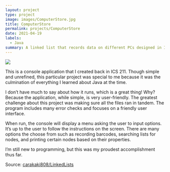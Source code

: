 ```yaml
---
layout: project
type: project
image: images/ComputerStore.jpg
title: ComputerStore
permalink: projects/ComputerStore
date: 2021-04-19
labels:
  - Java
summary: A linked list that records data on different PCs designed in ICS 211.
---
```


<img class="ui image" src="{{ site.baseurl }}/images/LinkedListproj.png">

This is a console application that I created back in ICS 211. Though simple and unrefined, this particular project was special to me because it was the culmination of everything I learned about Java at the time.

I don’t have much to say about how it runs, which is a great thing! Why? Because the application, while simple, is very user-friendly. The greatest challenge about this project was making sure all the files ran in tandem. The program includes many error checks and focuses on a friendly user interface.

When run, the console will display a menu asking the user to input options. It’s up to the user to follow the instructions on the screen. There are many options the choose from such as recording barcodes, searching lists for nodes, and printing certain nodes based on their properties.

I’m still new to programming, but this was my proudest accomplishment thus far.


Source: <a href="https://github.com/https://github.com/carakaki808/LinkedLists"><i class="large github icon "></i>carakaki808/LinkedLists</a>

